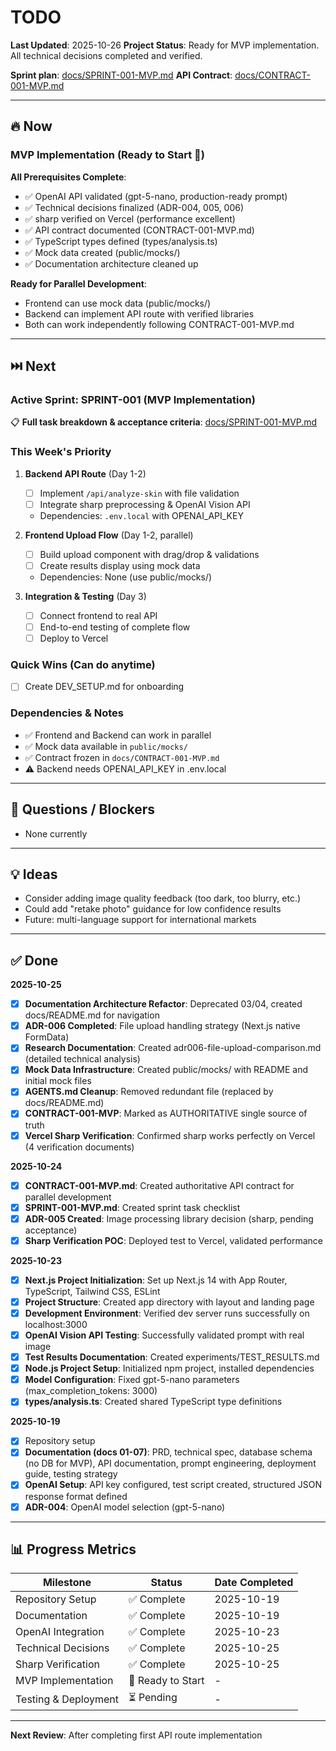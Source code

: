 # TODO

**Last Updated**: 2025-10-26
**Project Status**: Ready for MVP implementation. All technical decisions completed and verified.

**Sprint plan**: [docs/SPRINT-001-MVP.md](docs/SPRINT-001-MVP.md)
**API Contract**: [docs/CONTRACT-001-MVP.md](docs/CONTRACT-001-MVP.md)

---

## 🔥 Now

### MVP Implementation (Ready to Start 🚀)

**All Prerequisites Complete**:
- ✅ OpenAI API validated (gpt-5-nano, production-ready prompt)
- ✅ Technical decisions finalized (ADR-004, 005, 006)
- ✅ sharp verified on Vercel (performance excellent)
- ✅ API contract documented (CONTRACT-001-MVP.md)
- ✅ TypeScript types defined (types/analysis.ts)
- ✅ Mock data created (public/mocks/)
- ✅ Documentation architecture cleaned up

**Ready for Parallel Development**:
- Frontend can use mock data (public/mocks/)
- Backend can implement API route with verified libraries
- Both can work independently following CONTRACT-001-MVP.md

---

## ⏭️ Next

### Active Sprint: SPRINT-001 (MVP Implementation)
📋 **Full task breakdown & acceptance criteria**: [docs/SPRINT-001-MVP.md](docs/SPRINT-001-MVP.md)

### This Week's Priority
1. **Backend API Route** (Day 1-2)
   - [ ] Implement `/api/analyze-skin` with file validation
   - [ ] Integrate sharp preprocessing & OpenAI Vision API
   - Dependencies: `.env.local` with OPENAI_API_KEY

2. **Frontend Upload Flow** (Day 1-2, parallel)
   - [ ] Build upload component with drag/drop & validations
   - [ ] Create results display using mock data
   - Dependencies: None (use public/mocks/)

3. **Integration & Testing** (Day 3)
   - [ ] Connect frontend to real API
   - [ ] End-to-end testing of complete flow
   - [ ] Deploy to Vercel

### Quick Wins (Can do anytime)
- [ ] Create DEV_SETUP.md for onboarding

### Dependencies & Notes
- ✅ Frontend and Backend can work in parallel
- ✅ Mock data available in `public/mocks/`
- ✅ Contract frozen in `docs/CONTRACT-001-MVP.md`
- ⚠️ Backend needs OPENAI_API_KEY in .env.local

---

## 🔬 Questions / Blockers

- None currently

---

## 💡 Ideas

- Consider adding image quality feedback (too dark, too blurry, etc.)
- Could add "retake photo" guidance for low confidence results
- Future: multi-language support for international markets

---

## ✅ Done

**2025-10-25**
- [x] **Documentation Architecture Refactor**: Deprecated 03/04, created docs/README.md for navigation
- [x] **ADR-006 Completed**: File upload handling strategy (Next.js native FormData)
- [x] **Research Documentation**: Created adr006-file-upload-comparison.md (detailed technical analysis)
- [x] **Mock Data Infrastructure**: Created public/mocks/ with README and initial mock files
- [x] **AGENTS.md Cleanup**: Removed redundant file (replaced by docs/README.md)
- [x] **CONTRACT-001-MVP**: Marked as AUTHORITATIVE single source of truth
- [x] **Vercel Sharp Verification**: Confirmed sharp works perfectly on Vercel (4 verification documents)

**2025-10-24**
- [x] **CONTRACT-001-MVP.md**: Created authoritative API contract for parallel development
- [x] **SPRINT-001-MVP.md**: Created sprint task checklist
- [x] **ADR-005 Created**: Image processing library decision (sharp, pending acceptance)
- [x] **Sharp Verification POC**: Deployed test to Vercel, validated performance

**2025-10-23**
- [x] **Next.js Project Initialization**: Set up Next.js 14 with App Router, TypeScript, Tailwind CSS, ESLint
- [x] **Project Structure**: Created app directory with layout and landing page
- [x] **Development Environment**: Verified dev server runs successfully on localhost:3000
- [x] **OpenAI Vision API Testing**: Successfully validated prompt with real image
- [x] **Test Results Documentation**: Created experiments/TEST_RESULTS.md
- [x] **Node.js Project Setup**: Initialized npm project, installed dependencies
- [x] **Model Configuration**: Fixed gpt-5-nano parameters (max_completion_tokens: 3000)
- [x] **types/analysis.ts**: Created shared TypeScript type definitions

**2025-10-19**
- [x] Repository setup
- [x] **Documentation (docs 01-07)**: PRD, technical spec, database schema (no DB for MVP), API documentation, prompt engineering, deployment guide, testing strategy
- [x] **OpenAI Setup**: API key configured, test script created, structured JSON response format defined
- [x] **ADR-004**: OpenAI model selection (gpt-5-nano)

---

## 📊 Progress Metrics

| Milestone | Status | Date Completed |
|-----------|--------|----------------|
| Repository Setup | ✅ Complete | 2025-10-19 |
| Documentation | ✅ Complete | 2025-10-19 |
| OpenAI Integration | ✅ Complete | 2025-10-23 |
| Technical Decisions | ✅ Complete | 2025-10-25 |
| Sharp Verification | ✅ Complete | 2025-10-25 |
| MVP Implementation | 🚧 Ready to Start | - |
| Testing & Deployment | ⏳ Pending | - |

---

**Next Review**: After completing first API route implementation
